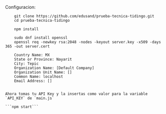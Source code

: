 Configuracion:

```
	git clone https://github.com/edusand/prueba-tecnica-tidingo.git
	cd prueba-tecnica-tidingo
	
	npm install
	
	sudo dnf install openssl
	openssl req -newkey rsa:2048 -nodes -keyout server.key -x509 -days 365 -out server.cert
```
		Country Name: MX
		State or Province: Nayarit
		City: Tepic
		Organization Name: [Default Company]
		Organization Unit Name: []
		Common Name: localhost
		Email Address: []
```

Ahora tomas tu API Key y la insertas como valor para la variable `API_KEY` de `main.js`

```npm start```